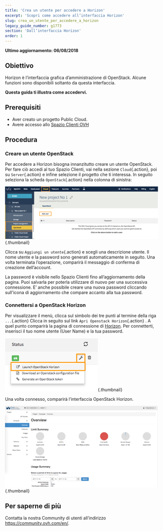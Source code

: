 ```yaml
---
title: 'Crea un utente per accedere a Horizon'
excerpt: 'Scopri come accedere all’interfaccia Horizon'
slug: crea_un_utente_per_accedere_a_horizon
legacy_guide_number: g1773
section: 'Dall’interfaccia Horizon'
order: 1
---
```


**Ultimo aggiornamento: 06/08/2018**

## Obiettivo

Horizon è l’interfaccia grafica d’amministrazione di OpenStack. Alcune funzioni sono disponibili soltanto da questa interfaccia.

**Questa guida ti illustra come accedervi.**

## Prerequisiti

- Aver creato un progetto Public Cloud.
- Avere accesso allo [Spazio Clienti OVH](https://www.ovh.com/auth/?action=gotomanager)

## Procedura

### Creare un utente OpenStack

Per accedere a Horizon bisogna innanzitutto creare un utente OpenStack. Per fare ciò accedi al tuo Spazio Clienti, vai nella sezione `Cloud`{.action}, poi su `Server`{.action} e infine selezione il progetto che ti interessa. In seguito seleziona la scheda `OpenStack`{.action} nella colonna di sinistra:

![Aggiunta di un utente](images/1_H_add_user.png){.thumbnail}

Clicca su `Aggiungi un utente`{.action} e scegli una descrizione utente.  Il nome utente e la password sono generati automaticamente in seguito. Una volta terminata l’operazione, comparirà il messaggio di conferma di creazione dell’account.

La password è visibile nello Spazio Clienti fino all’aggiornamento della pagina. Puoi salvarla per poterla utilizzare di nuovo per una successiva connessione. E’ anche possibile creare una nuova password cliccando sull'icona di aggiornamento che compare accanto alla tua password. 


### Connettersi a OpenStack Horizon

Per visualizzare il menù, clicca sul simbolo dei tre punti al termine della riga `...`{.action} Clicca in seguito sul link `Apri Openstack Horizon`{.action} . A quel punto comparirà la pagina di connessione di [Horizon](https://horizon.cloud.ovh.net/auth/login/). Per connetterti, inserisci il tuo nome utente (User Name) e la tua password. 

![Menù del progetto](images/3_H_open_menu.png){.thumbnail}

Una volta connesso, comparirà l’interfaccia OpenStack Horizon. 

![Interface Horizon](images/5_H_view.png){.thumbnail}


## Per saperne di più

Contatta la nostra Community di utenti all’indirizzo <https://community.ovh.com/en/>.